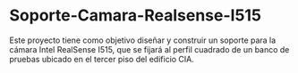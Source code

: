 # Soporte-Camara-Realsense-I515
Este proyecto tiene como objetivo diseñar y construir un soporte para la cámara Intel RealSense I515, que se fijará al perfil cuadrado de un banco de pruebas ubicado en el tercer piso del edificio CIA. 
